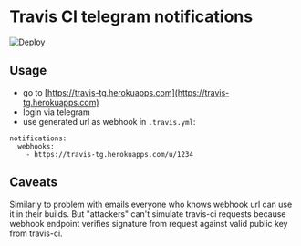 # Travis CI telegram notifications

[![Deploy](https://www.herokucdn.com/deploy/button.svg)](https://heroku.com/deploy?template=https://github.com/vanyakosmos/travis-tg-notifier/tree/master)

## Usage

- go to [https://travis-tg.herokuapps.com](https://travis-tg.herokuapps.com)
- login via telegram
- use generated url as webhook in `.travis.yml`:

```
notifications:
  webhooks:
    - https://travis-tg.herokuapps.com/u/1234
```

## Caveats

Similarly to problem with emails everyone who knows webhook url can use it in their builds. 
But "attackers" can't simulate travis-ci requests because webhook endpoint verifies signature 
from request against valid public key from travis-ci.
